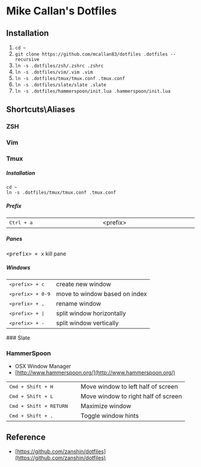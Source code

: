 # Mike Callan's Dotfiles

## Installation

1. `cd ~`
2. `git clone https://github.com/mcallan83/dotfiles .dotfiles --recursive`
3. `ln -s .dotfiles/zsh/.zshrc .zshrc`
4. `ln -s .dotfiles/vim/.vim .vim`
5. `ln -s .dotfiles/tmux/tmux.conf .tmux.conf`
6. `ln -s .dotfiles/slate/slate .slate`
7. `ln -s .dotfiles/hammerspoon/init.lua .hammerspoon/init.lua`

## Shortcuts\Aliases

### ZSH

### Vim

### Tmux

##### Installation

    cd ~ 
    ln -s .dotfiles/tmux/tmux.conf .tmux.conf

##### Prefix

<table style="display: table; width: 100%">
    <tr>
        <td><kbd>Ctrl + a</kbd></td>
        <td>&lt;prefix&gt;</td>
    </tr>
</table>

##### Panes

<tr>
    <td>
        <kbd>&lt;prefix&gt; + x</kbd>
    </td>
    <td>
        kill pane
    </td>
</tr>


##### Windows

<table>
    <tr>
        <td>
            <kbd>&lt;prefix&gt; + c</kbd>
        </td>
        <td>
            create new window
        </td>
    </tr>
    <tr>
        <td>
            <kbd>&lt;prefix&gt; + 0-9</kbd>
        </td>
        <td>
            move to window based on index
        </td>
    </tr>
    <tr>
        <td>
            <kbd>&lt;prefix&gt; + ,</kbd>
        </td>
        <td>
            rename window
        </td>
    </tr>
    <tr>
        <td>
            <kbd>&lt;prefix&gt; + |</kbd>
        </td>
        <td>
            split window horizontally
        </td>
    </tr>
    <tr>
        <td>
            <kbd>&lt;prefix&gt; + -</kbd>
        </td>
        <td>
            split window vertically
        </td>
    </tr>
</table>
### Slate

### HammerSpoon

- OSX Window Manager
- [http://www.hammerspoon.org/](http://www.hammerspoon.org/)

<table>
	<tr>
		<td width="40%">
			<kbd>Cmd + Shift + H</kbd>
		</td>
		<td>
			Move window to left half of screen
		</td>
	</tr>
	<tr>
		<td>
			<kbd>Cmd + Shift + L</kbd>
		</td>
		<td>
			Move window to right half of screen
		</td>
	</tr>
	<tr>
		<td>
			<kbd>Cmd + Shift + RETURN</kbd>
		</td>
		<td>
			Maximize window
		</td>
	</tr>
	<tr>
		<td>
			<kbd>Cmd + Shift + . </kbd>
		</td>
		<td>
			Toggle window hints
		</td>
	</tr>
</table>

## Reference

- [https://github.com/zanshin/dotfiles](https://github.com/zanshin/dotfiles)
